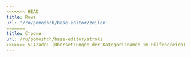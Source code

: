 ```yaml
---
<<<<<<< HEAD
title: Rows
url: '/ru/pomoshch/base-editor/zeilen'
=======
title: Строки
url: /ru/pomoshch/base-editor/stroki
>>>>>>> 5142ada1 (Übersetzungen der Kategorienamen im Hilfebereich)
---
```

